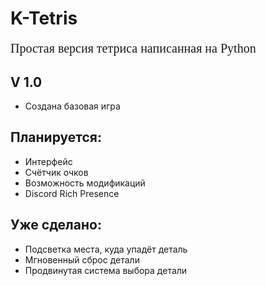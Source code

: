 # **K-Tetris**
<p style='font-size: 20px;
          font-family: "Roboto Slab";'>Простая версия тетриса написанная на Python</p>

## V 1.0
- Создана базовая игра

## Планируется:
- Интерфейс
- Счётчик очков
- Возможность модификаций
- Discord Rich Presence

## Уже сделано:
- Подсветка места, куда упадёт деталь
- Мгновенный сброс детали
- Продвинутая система выбора детали

